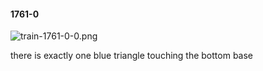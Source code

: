 #### 1761-0
![train-1761-0-0.png](https://github.com/lil-lab/nlvr/raw/master/nlvr/train/images/29/train-1761-0-0.png "train-1761-0-0.png")

there is exactly one blue triangle touching the bottom base